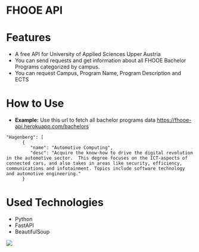 # FHOOE API
 
# Features
- A free API for University of Applied Sciences Upper Austria 
- You can send requests and get information about all FHOOE Bachelor Programs categorized by campus.
- You can request Campus, Program Name, Program Description and ECTS

# How to Use
- **Example:** Use this url to fetch all bachelor programs data 
https://fhooe-api.herokuapp.com/bachelors

```
"Hagenberg": [
      {
         "name": "Automotive Computing",
         "desc": "Acquire the know-how to drive the digital revolution in the automotive sector.  This degree focuses on the ICT-aspects of connected cars, and also takes in areas like security, efficiency, communications and infotainment. Topics include software technology and automotive engineering."
      }
```

# Used Technologies
- Python
- FastAPI
- BeautifulSoup

[![](https://i.ibb.co/xXPPb4J/fhooe.png)](https://i.ibb.co/xXPPb4J/fhooe.png)

